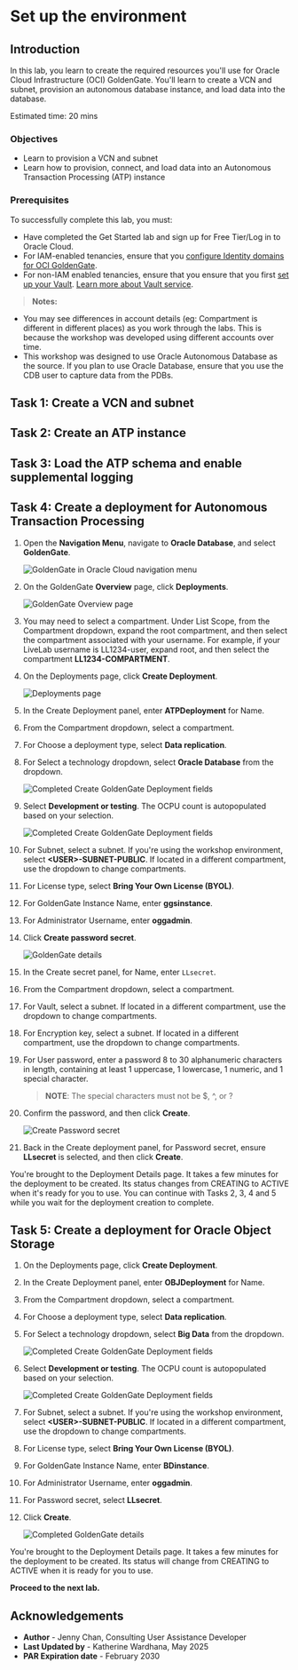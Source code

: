 # Set up the environment

## Introduction

In this lab, you learn to create the required resources you'll use for Oracle Cloud Infrastructure (OCI) GoldenGate. You'll learn to create a VCN and subnet, provision an autonomous database instance, and load data into the database.

Estimated time: 20 mins

### Objectives

-  Learn to provision a VCN and subnet
-  Learn how to provision, connect, and load data into an Autonomous Transaction Processing (ATP) instance

### Prerequisites

To successfully complete this lab, you must:
* Have completed the Get Started lab and sign up for Free Tier/Log in to Oracle Cloud.
* For IAM-enabled tenancies, ensure that you [configure Identity domains for OCI GoldenGate](https://docs.oracle.com/en/cloud/paas/goldengate-service/mkmbs/#GUID-DD9C1BF8-69FE-4C9A-A2D1-74C73550ED65).
* For non-IAM enabled tenancies, ensure that you ensure that you first [set up your Vault](https://docs.oracle.com/en-us/iaas/Content/KeyManagement/Tasks/managingvaults_topic-To_create_a_new_vault.htm#createnewvault). [Learn more about Vault service](https://docs.oracle.com/en-us/iaas/Content/KeyManagement/Concepts/keyoverview.htm).

> **Notes:** 
* You may see differences in account details (eg: Compartment is different in different places) as you work through the labs. This is because the workshop was developed using different accounts over time.
* This workshop was designed to use Oracle Autonomous Database as the source. If you plan to use Oracle Database, ensure that you use the CDB user to capture data from the PDBs.

## Task 1: Create a VCN and subnet

[](include:01-create-vcn-subnet.md)

## Task 2: Create an ATP instance

[](include:02-create-atp-instance.md)

## Task 3: Load the ATP schema and enable supplemental logging

[](include:03-load-atp-schema.md)

## Task 4: Create a deployment for Autonomous Transaction Processing

1.  Open the **Navigation Menu**, navigate to **Oracle Database**, and select **GoldenGate**.

    ![GoldenGate in Oracle Cloud navigation menu](https://oracle-livelabs.github.io/goldengate/ggs-common/create/images/database-goldengate.png " ")

2.  On the GoldenGate **Overview** page, click **Deployments**.

    ![GoldenGate Overview page](https://oracle-livelabs.github.io/goldengate/ggs-common/create/images/01-02-ggs-overview.png " ")

3.  You may need to select a compartment. Under List Scope, from the Compartment dropdown, expand the root compartment, and then select the compartment associated with your username. For example, if your LiveLab username is LL1234-user, expand root, and then select the compartment **LL1234-COMPARTMENT**.

4.  On the Deployments page, click **Create Deployment**.

    ![Deployments page](https://oracle-livelabs.github.io/goldengate/ggs-common/create/images/01-04-create-deployment.png "")

5.  In the Create Deployment panel, enter **ATPDeployment** for Name.

6.  From the Compartment dropdown, select a compartment.

7. For Choose a deployment type, select **Data replication**.

8. For Select a technology dropdown, select **Oracle Database** from the dropdown.

    ![Completed Create GoldenGate Deployment fields](./images/01-08-create-atp-deployment.png " ")

9. Select **Development or testing**. The OCPU count is autopopulated based on your selection.

    ![Completed Create GoldenGate Deployment fields](./images/01-09-dev-or-test.png " ")

10. For Subnet, select a subnet. If you're using the workshop environment, select **&lt;USER&gt;-SUBNET-PUBLIC**. If located in a different compartment, use the dropdown to change compartments.

11. For License type, select **Bring Your Own License (BYOL)**.

12. For GoldenGate Instance Name, enter **ggsinstance**.

13. For Administrator Username, enter **oggadmin**.

14. Click **Create password secret**.

    ![GoldenGate details](./images/01-14-config-your-deployment.png " ")

15. In the Create secret panel, for Name, enter `LLsecret`.

16. From the Compartment dropdown, select a compartment.

17. For Vault, select a subnet. If located in a different compartment, use the dropdown to change compartments. 

18. For Encryption key, select a subnet. If located in a different compartment, use the dropdown to change compartments. 

19. For User password, enter a password 8 to 30 alphanumeric characters in length, containing at least 1 uppercase, 1 lowercase, 1 numeric, and 1 special character.

    > **NOTE**: The special characters must not be $, ^, or ?

20. Confirm the password, and then click **Create**. 

    ![Create Password secret](https://oracle-livelabs.github.io/goldengate/ggs-common/create/images/01-17-passwordsecret.png " ")

18. Back in the Create deployment panel, for Password secret, ensure **LLsecret** is selected, and then click **Create**.

You're brought to the Deployment Details page. It takes a few minutes for the deployment to be created. Its status changes from CREATING to ACTIVE when it's ready for you to use. You can continue with Tasks 2, 3, 4 and 5 while you wait for the deployment creation to complete.

## Task 5: Create a deployment for Oracle Object Storage

1.  On the Deployments page, click **Create Deployment**.

2.  In the Create Deployment panel, enter **OBJDeployment** for Name.

3.  From the Compartment dropdown, select a compartment. 

4. For Choose a deployment type, select **Data replication**.

5. For Select a technology dropdown, select **Big Data** from the dropdown.

    ![Completed Create GoldenGate Deployment fields](images/02-05-bigdata.png " ")

6. Select **Development or testing**. The OCPU count is autopopulated based on your selection.

    ![Completed Create GoldenGate Deployment fields](./images/01-09-dev-or-test.png " ")

7. For Subnet, select a subnet. If you're using the workshop environment, select **&lt;USER&gt;-SUBNET-PUBLIC**. If located in a different compartment, use the dropdown to change compartments.

8. For License type, select **Bring Your Own License (BYOL)**.

9. For GoldenGate Instance Name, enter **BDinstance**.

10. For Administrator Username, enter **oggadmin**.

11. For Password secret, select **LLsecret**.

12. Click **Create**.

    ![Completed GoldenGate details](images/02-12-bigdata.png " ")

You're brought to the Deployment Details page. It takes a few minutes for the deployment to be created. Its status will change from CREATING to ACTIVE when it is ready for you to use.

**Proceed to the next lab.**

## Acknowledgements

- **Author** - Jenny Chan, Consulting User Assistance Developer
- **Last Updated by** - Katherine Wardhana, May 2025
- **PAR Expiration date** - February 2030
